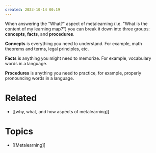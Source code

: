 ```yaml
---
created: 2023-10-14 00:19
---
```


When answering the "What?" aspect of metalearning (i.e. "What is the content of my learning map?") you can break it down into three groups: **concepts**, **facts**, and **procedures**.

**Concepts** is everything you need to understand. For example, math theorems and terms, legal principles, etc.

**Facts** is anything you might need to memorize. For example, vocabulary words in a language.

**Procedures** is anything you need to practice, for example, properly pronouncing words in a language.

# Related

- [[why, what, and how aspects of metalearning]]
# Topics

- [[Metalearning]]